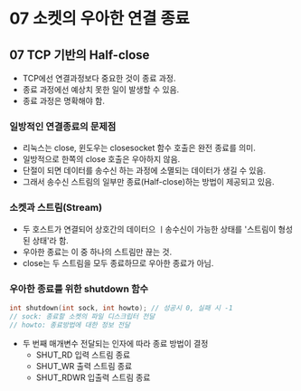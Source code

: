 # 07 소켓의 우아한 연결 종료

## 07 TCP 기반의 Half-close

* TCP에선 연결과정보다 중요한 것이 종료 과정.
* 종료 과정에선 예상치 못한 일이 발생할 수 있음.
* 종료 과정은 명확해야 함.

### 일방적인 연결종료의 문제점

* 리눅스는 close, 윈도우는 closesocket 함수 호출은 완전 종료를 의미.
* 일방적으로 한쪽의 close 호출은 우아하지 않음.
* 단절이 되면 데이터를 송수신 하는 과정에 소멸되는 데이터가 생길 수 있음.
* 그래서 송수신 스트림의 일부만 종료(Half-close)하는 방법이 제공되고 있음.

### 소켓과 스트림(Stream)

* 두 호스트가 연결되어 상호간의 데이터으 ㅣ송수신이 가능한 상태를 '스트림이 형성된 상태'라 함.
* 우아한 종료는 이 중 하나의 스트림만 끊는 것.
* close는 두 스트림을 모두 종료하므로 우아한 종료가 아님.

### 우아한 종료를 위한 shutdown 함수

```cpp
int shutdown(int sock, int howto); // 성공시 0, 실패 시 -1
// sock: 종료할 소켓의 파일 디스크립터 전달
// howto: 종료방법에 대한 정보 전달
```

* 두 번째 매개변수 전달되는 인자에 따라 종료 방법이 결정
    + SHUT_RD 입력 스트림 종료
    + SHUT_WR 출력 스트림 종료
    + SHUT_RDWR 입출력 스트림 종료